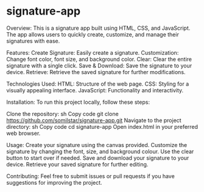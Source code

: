 # signature-app
Overview:
This is a signature app built using HTML, CSS, and JavaScript. The app allows users to quickly create, customize, and manage their signatures with ease.

Features:
Create Signature: Easily create a signature.
Customization: Change font color, font size, and background color.
Clear: Clear the entire signature with a single click.
Save & Download: Save the signature to your device.
Retrieve: Retrieve the saved signature for further modifications.


Technologies Used:
HTML: Structure of the web page.
CSS: Styling for a visually appealing interface.
JavaScript: Functionality and interactivity.


Installation:
To run this project locally, follow these steps:

Clone the repository:
sh
Copy code
git clone https://github.com/somilstar/signature-app.git
Navigate to the project directory:
sh
Copy code
cd signature-app
Open index.html in your preferred web browser.

Usage:
Create your signature using the canvas provided.
Customize the signature by changing the font, size, and background colour.
Use the clear button to start over if needed.
Save and download your signature to your device.
Retrieve your saved signature for further editing.

Contributing:
Feel free to submit issues or pull requests if you have suggestions for improving the project.
